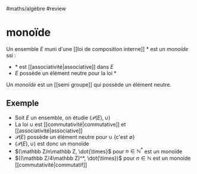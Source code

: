 #maths/algèbre #review 
# monoïde
Un ensemble $E$ muni d'une [[loi de composition interne]] $*$ est un _monoïde_ ssi :
 - $*$ est [[associativité|associative]] dans $E$
 - $E$ possède un élément neutre pour la loi $*$

Un _monoïde_ est un [[semi groupe]] qui possède un élément neutre.

## Exemple

- Soit $E$ un ensemble, on étudie $(\mathscr P(E), \cup)$
 - La loi $\cup$ est [[commutativité|commutative]] et [[associativité|associative]]
 - $\mathscr P(E)$ possède un élément neutre pour $\cup$ (c'est $\emptyset$)
 - $(\mathscr P(E), \cup)$ est donc un monoïde
- $(\mathbb Z/n\mathbb Z, \dot{\times}$ pour $n\in\mathbb N^*$ est un monoïde
- $((\mathbb Z/4\mathbb Z)^*, \dot{\times})$ pour $n\in\mathbb N$ est un monoïde [[commutativité|commutatif]]



